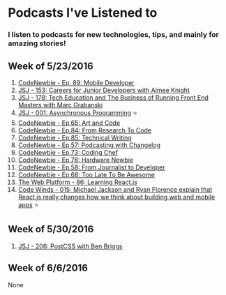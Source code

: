 # Podcasts I've Listened to

### I listen to podcasts for new technologies, tips, and mainly for amazing stories!

Week of 5/23/2016
-----------------
1. [CodeNewbie - Ep. 89: Mobile Developer](http://www.codenewbie.org/podcast/mobile-developer)
2. [JSJ - 153: Careers for Junior Developers with Aimee Knight](https://devchat.tv/js-jabber/153-jsj-careers-for-junior-developers-with-aimee-knight)
3. [JSJ - 178: Tech Education and The Business of Running Front End Masters with Marc Grabanski](https://devchat.tv/js-jabber/178-jsj-tech-education-and-the-business-of-running-front-end-masters-with-marc-grabanski)
4. [JSJ - 001: Asynchronous Programming](https://devchat.tv/js-jabber/001-jsj-asynchronous-programming) :star:
5. [CodeNewbie - Ep.65: Art and Code](http://www.codenewbie.org/podcast/art-and-code)
6. [CodeNewbie - Ep.84: From Research To Code](http://www.codenewbie.org/podcast/from-research-to-code)
7. [CodeNewbie - Ep.85: Technical Writing](http://www.codenewbie.org/podcast/technical-writing)
8. [CodeNewbie - Ep.57: Podcasting with Changelog](http://www.codenewbie.org/podcast/podcasting-with-changelog)
9. [CodeNewbie - Ep.73: Coding Chef](http://www.codenewbie.org/podcast/coding-chef)
10. [CodeNewbie - Ep.78: Hardware Newbie](http://www.codenewbie.org/podcast/hardware-newbie)
11. [CodeNewbie - Ep.58: From Journalist to Developer](http://www.codenewbie.org/podcast/from-journalist-to-developer)
12. [CodeNewbie - Ep.68: Too Late To Be Awesome](http://www.codenewbie.org/podcast/too-late-to-be-awesome)
13. [The Web Platform - 86: Learning React.js](http://thewebplatformpodcast.com/86-learning-reactjs)
14. [Code Winds - 015: Michael Jackson and Ryan Florence explain that React.js really changes how we think about building web and mobile apps](http://codewinds.com/podcast/015.html) :star:

Week of 5/30/2016
-----------------
1. [JSJ - 206: PostCSS with Ben Briggs](https://devchat.tv/js-jabber/206-jsj-postcss-with-ben-briggs)

Week of 6/6/2016
----------------
None